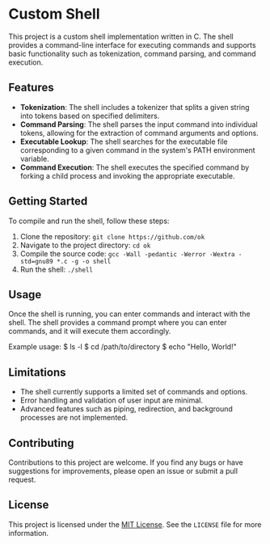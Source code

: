 # Custom Shell

This project is a custom shell implementation written in C. The shell provides a command-line interface for executing commands and supports basic functionality such as tokenization, command parsing, and command execution.

## Features

- **Tokenization**: The shell includes a tokenizer that splits a given string into tokens based on specified delimiters.
- **Command Parsing**: The shell parses the input command into individual tokens, allowing for the extraction of command arguments and options.
- **Executable Lookup**: The shell searches for the executable file corresponding to a given command in the system's PATH environment variable.
- **Command Execution**: The shell executes the specified command by forking a child process and invoking the appropriate executable.

## Getting Started

To compile and run the shell, follow these steps:

1. Clone the repository: `git clone https://github.com/ok`
2. Navigate to the project directory: `cd ok`
3. Compile the source code: `gcc -Wall -pedantic -Werror -Wextra -std=gnu89 *.c -g -o shell`
4. Run the shell: `./shell`

## Usage

Once the shell is running, you can enter commands and interact with the shell. The shell provides a command prompt where you can enter commands, and it will execute them accordingly.

Example usage:
$ ls -l
$ cd /path/to/directory
$ echo "Hello, World!"

## Limitations

- The shell currently supports a limited set of commands and options.
- Error handling and validation of user input are minimal.
- Advanced features such as piping, redirection, and background processes are not implemented.

## Contributing

Contributions to this project are welcome. If you find any bugs or have suggestions for improvements, please open an issue or submit a pull request.

## License

This project is licensed under the [MIT License](https://opensource.org/licenses/MIT). See the `LICENSE` file for more information.
